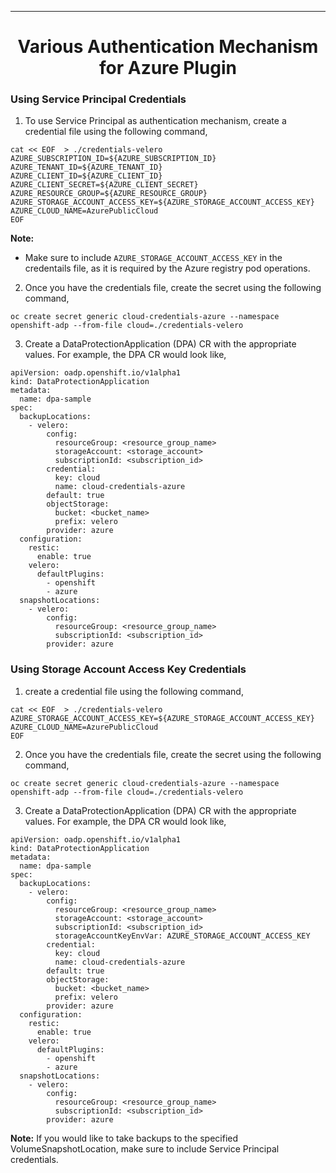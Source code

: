 <hr style="height:1px;border:none;color:#333;">
<h1 align="center">Various Authentication Mechanism for Azure Plugin </h1>

### Using Service Principal Credentials
1. To use Service Principal as authentication mechanism, create a credential file using the following command,
```
cat << EOF  > ./credentials-velero
AZURE_SUBSCRIPTION_ID=${AZURE_SUBSCRIPTION_ID}
AZURE_TENANT_ID=${AZURE_TENANT_ID}
AZURE_CLIENT_ID=${AZURE_CLIENT_ID}
AZURE_CLIENT_SECRET=${AZURE_CLIENT_SECRET}
AZURE_RESOURCE_GROUP=${AZURE_RESOURCE_GROUP}
AZURE_STORAGE_ACCOUNT_ACCESS_KEY=${AZURE_STORAGE_ACCOUNT_ACCESS_KEY}
AZURE_CLOUD_NAME=AzurePublicCloud
EOF
```

<b>Note:</b> 
- Make sure to include `AZURE_STORAGE_ACCOUNT_ACCESS_KEY` in the credentails file, as it is required by the Azure registry pod operations.

2. Once you have the credentials file, create the secret using the following command,

```
oc create secret generic cloud-credentials-azure --namespace openshift-adp --from-file cloud=./credentials-velero
```

3. Create a DataProtectionApplication (DPA) CR with the appropriate values. For example, the DPA CR would look like,
```
apiVersion: oadp.openshift.io/v1alpha1
kind: DataProtectionApplication
metadata:
  name: dpa-sample
spec:
  backupLocations:
    - velero:
        config:
          resourceGroup: <resource_group_name>
          storageAccount: <storage_account>
          subscriptionId: <subscription_id>
        credential:
          key: cloud
          name: cloud-credentials-azure
        default: true
        objectStorage:
          bucket: <bucket_name>
          prefix: velero
        provider: azure
  configuration:
    restic:
      enable: true
    velero:
      defaultPlugins:
        - openshift
        - azure
  snapshotLocations:
    - velero:
        config:
          resourceGroup: <resource_group_name>
          subscriptionId: <subscription_id>
        provider: azure
```

### Using Storage Account Access Key Credentials

1. create a credential file using the following command,
```
cat << EOF  > ./credentials-velero
AZURE_STORAGE_ACCOUNT_ACCESS_KEY=${AZURE_STORAGE_ACCOUNT_ACCESS_KEY}
AZURE_CLOUD_NAME=AzurePublicCloud
EOF
```

2. Once you have the credentials file, create the secret using the following command,

```
oc create secret generic cloud-credentials-azure --namespace openshift-adp --from-file cloud=./credentials-velero
```

3. Create a DataProtectionApplication (DPA) CR with the appropriate values. For example, the DPA CR would look like,
```
apiVersion: oadp.openshift.io/v1alpha1
kind: DataProtectionApplication
metadata:
  name: dpa-sample
spec:
  backupLocations:
    - velero:
        config:
          resourceGroup: <resource_group_name>
          storageAccount: <storage_account>
          subscriptionId: <subscription_id>
          storageAccountKeyEnvVar: AZURE_STORAGE_ACCOUNT_ACCESS_KEY
        credential:
          key: cloud
          name: cloud-credentials-azure
        default: true
        objectStorage:
          bucket: <bucket_name>
          prefix: velero
        provider: azure
  configuration:
    restic:
      enable: true
    velero:
      defaultPlugins:
        - openshift
        - azure
  snapshotLocations:
    - velero:
        config:
          resourceGroup: <resource_group_name>
          subscriptionId: <subscription_id>
        provider: azure
```

<b>Note:</b> 
If you would like to take backups to the specified VolumeSnapshotLocation, make sure to include Service Principal credentials. 